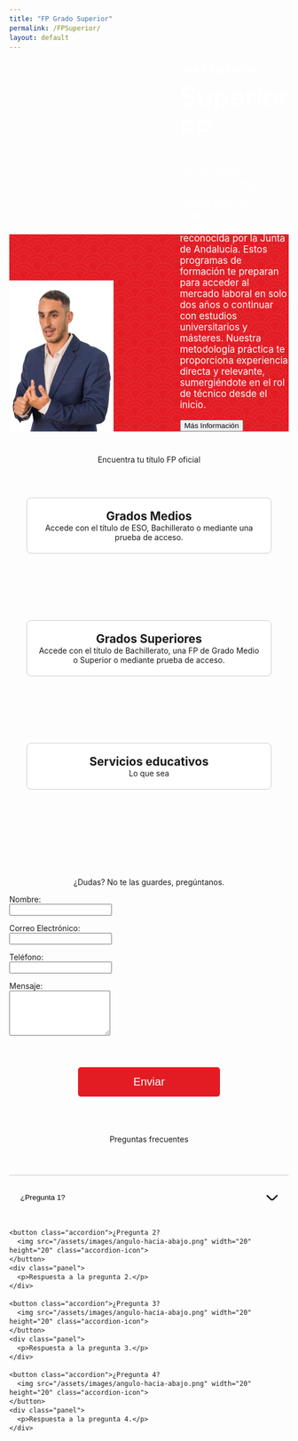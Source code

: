 ```yaml
---
title: "FP Grado Superior"
permalink: /FPSuperior/
layout: default
---
```



<div class="splash-container">
  <!-- Full-width background image -->
  <img src="/assets/images/CABECERA.png" alt="Full Width Image" class="splash-image">

  <!-- Text title at top right -->
  <div class="top-right">Grado Superior FP</div>

  <!-- Left image upfront -->
  <img src="/assets/images/profesorPablo2.png" alt="Left Image" class="left-image">

  <!-- Text content at bottom right -->
  <div class="bottom-right">
    <p>Con los Grados Superiores ofrecidos por GRUPO JAPÓN, podrás obtener la titulación oficial de Técnico Superior reconocida por la Junta de Andalucía. Estos programas de formación te preparan para acceder al mercado laboral en solo dos años o continuar con estudios universitarios y másteres. Nuestra metodología práctica te proporciona experiencia directa y relevante, sumergiéndote en el rol de técnico desde el inicio.</p>
    <button class="plan-button2" onclick="location.href='https://japonformacion.netlify.app/contacto/'">Más Información</button>
  </div>
</div>


<style>
  .splash-container {
    position: relative;
    width: 100%;
    max-width: none;
    overflow: hidden;
    margin-bottom: 3em;
    padding: 0;
    margin-top: 2em;
    display: grid;
    grid-template-columns: repeat(2,1fr); /* 2 columns: auto for image width, 1fr for rest */
    grid-template-rows: 142px 1fr; /* 2 rows: auto for title, auto for text */
    grid-column-gap: 120px; /* Adjust spacing between columns */
    grid-row-gap: 20px; /* Adjust spacing between rows */
    align-items: end;
  }

  .splash-image {
    width: 100%;
    display: block;
    position: absolute;
    z-index: -1; /* Send the background image to the back */
    margin: 0 0;
  }

  .top-right {
    grid-row: 1 / 2; /* First row */
    grid-column: 2 / 3; /* Second column */
    font-size: 48px;
    font-weight: 500;
    color: white;
    z-index: 10; /* Ensure above background image */
  }

  .left-image {
    grid-row: 1 / 3; /* Both rows */
    grid-column: 1 / 2; /* First column */
    width: 370px;
    z-index: 10; /* Ensure above background image */
    margin-left: auto;
    margin-bottom: 0;
    margin-top: 1em;
  }

  .bottom-right {
    grid-row: 2 / 3; /* Second row */
    grid-column: 2 / 3; /* Second column */
    align-self: start; /* Align to the start */
    color: white;
    z-index: 10; /* Ensure above background image */
    max-width: 504px;
  }

  .bottom-right p {
    font-size: 17px;
  }
</style>


<div style="text-align:center;">
  Encuentra tu título FP oficial
</div>

<div class="plans-container">
  <a href="/FPMedio" class="plan">
    <h2>Grados Medios</h2>
    <p>Accede con el título de ESO, Bachillerato o mediante una prueba de acceso.</p>
  </a>

  <a href="/FPSuperior" class="plan">
    <h2>Grados Superiores</h2>
    <p>Accede con el título de Bachillerato, una FP de Grado Medio o Superior o mediante prueba de acceso.</p>
  </a>

  <a href="/payment_form/?plan=Premium" class="plan">
    <h2>Servicios educativos</h2>
    <p>Lo que sea</p>
  </a>
</div>

<div style="text-align:center; margin-top:7em">
  ¿Dudas? No te las guardes, pregúntanos.
</div>

<form name="contact" action="/_pages/success.html" method="POST" data-netlify="true" class="contact-form">
  <input type="hidden" name="subject" id="subject" value="Mensaje de (nombre)" />
  
  <p>
    <label for="name">Nombre:</label><br />
    <input type="text" id="name" name="name" required />
  </p>
  
  <p>
    <label for="email">Correo Electrónico:</label><br />
    <input type="email" id="email" name="email" required />
  </p>
  
  <p>
    <label for="phone">Teléfono:</label><br />
    <input type="tel" id="phone" name="phone" required />
  </p>
  
  <p>
    <label for="message">Mensaje:</label><br />
    <textarea id="message" name="message" rows="5" required></textarea>
  </p>
  
  <p style="text-align: center;">
    <button type="submit" class="submit-button">Enviar</button>
  </p>
</form>

<script>
  document.querySelector('form').addEventListener('submit', function(event) {
    var name = document.getElementById('name').value;
    var phone = document.getElementById('phone').value;
    var subjectField = document.getElementById('subject');
    subjectField.value = `Mensaje de ${name} - Teléfono: ${phone}`;
  });
</script>

<div style="text-align:center; margin: 2em;">
  Preguntas frecuentes
</div>

<div class="faq-container">
  <div id="faq" class="faq">
    <button class="accordion">¿Pregunta 1?
      <img src="/assets/images/angulo-hacia-abajo.png" width="20" height="20" class="accordion-icon">
    </button>
    <div class="panel">
      <p>Respuesta a la pregunta 1.</p>
    </div>

    <button class="accordion">¿Pregunta 2?
      <img src="/assets/images/angulo-hacia-abajo.png" width="20" height="20" class="accordion-icon">
    </button>
    <div class="panel">
      <p>Respuesta a la pregunta 2.</p>
    </div>

    <button class="accordion">¿Pregunta 3?
      <img src="/assets/images/angulo-hacia-abajo.png" width="20" height="20" class="accordion-icon">
    </button>
    <div class="panel">
      <p>Respuesta a la pregunta 3.</p>
    </div>

    <button class="accordion">¿Pregunta 4?
      <img src="/assets/images/angulo-hacia-abajo.png" width="20" height="20" class="accordion-icon">
    </button>
    <div class="panel">
      <p>Respuesta a la pregunta 4.</p>
    </div>
  </div>
</div>

<style>
.plans-container {
  display: flex;
  justify-content: center;
  flex-wrap: wrap;
}

.plan {
  width: 400px;
  padding: 20px;
  border: 1px solid #ccc;
  border-radius: 8px;
  background: white;
  text-align: center;
  margin: 60px 12px;
  text-decoration: none;
  color: inherit;
  transition: background-color 0.3s ease, box-shadow 0.3s ease;
}

.plan:hover {
  background-color: #f0f0f0;
  box-shadow: 0 4px 8px rgba(0, 0, 0, 0.2);
  text-decoration: none;
}

.plan h2, .plan p {
  margin: 0;
  color: inherit;
}

.video-container {
  margin: 0 auto;
  text-align: center;
}

.features-container {
  display: flex;
  flex-direction: column;
  align-items: center;
}

.feature {
  display: flex;
  align-items: center;
  padding: 20px;
  margin-bottom: 40px;
}

.feature-content {
  display: flex;
  flex-direction: column;
  padding: 20px;
  text-align: center;
}

.feature-video {
  border-radius: 40px;
  width: 50%;
  height: auto;
  padding: 1em;
}

.contact-form {
  max-width: 600px;
  margin: 0 auto;
  text-align: left;
}

.faq-container {
  width: 100%;
  max-width: 41rem;
  margin: 4em auto;
  text-align: left;
}

.accordion {
  background-color: transparent !important;
  outline: 0 !important;
  width: 100%;
  padding: 20px;
  text-align: left;
  border: none;
  cursor: pointer;
  line-height: 40px;
  background-color: transparent;
  color: black;
  outline: none;
  display: flex;
  justify-content: space-between;
  align-items: center;
  border-top: 1px solid #ccc;
}

.accordion-icon {
  transition: transform 0.3s ease;
}

.accordion-icon.rotated {
  transform: rotate(180deg);
}

.panel {
  padding: 0 18px;
  height: 0;
  overflow: hidden;
  transition: height 0.3s ease;
}

.panel.open {
  height: auto;
}

.plan-button {
  background-color: #e31c24;
  color: white;
  border: none;
  padding: 15px 100px;
  margin: 40px;
  text-align: center;
  font-size: 20px;
  border-radius: 5px;
  cursor: pointer;
}

.plan-button:hover {
  background-color: #9b1b20;
}

.submit-button {
  background-color: #e31c24;
  color: white;
  border: none;
  padding: 15px 100px;
  margin: 40px;
  text-align: center;
  font-size: 20px;
  border-radius: 5px;
  cursor: pointer;
}

.submit-button:hover {
  background-color: #9b1b20;
}
</style>

<script>
  var accordions = document.querySelectorAll(".accordion");

  accordions.forEach(function(accordion) {
    accordion.addEventListener("click", function() {
      this.classList.toggle("active");
      var icon = this.querySelector(".accordion-icon");
      icon.classList.toggle("rotated");

      var panel = this.nextElementSibling;
      if (panel.style.height) {
        panel.style.height = null;
      } else {
        panel.style.height = panel.scrollHeight + "px";
      }
    });
  });
</script>
